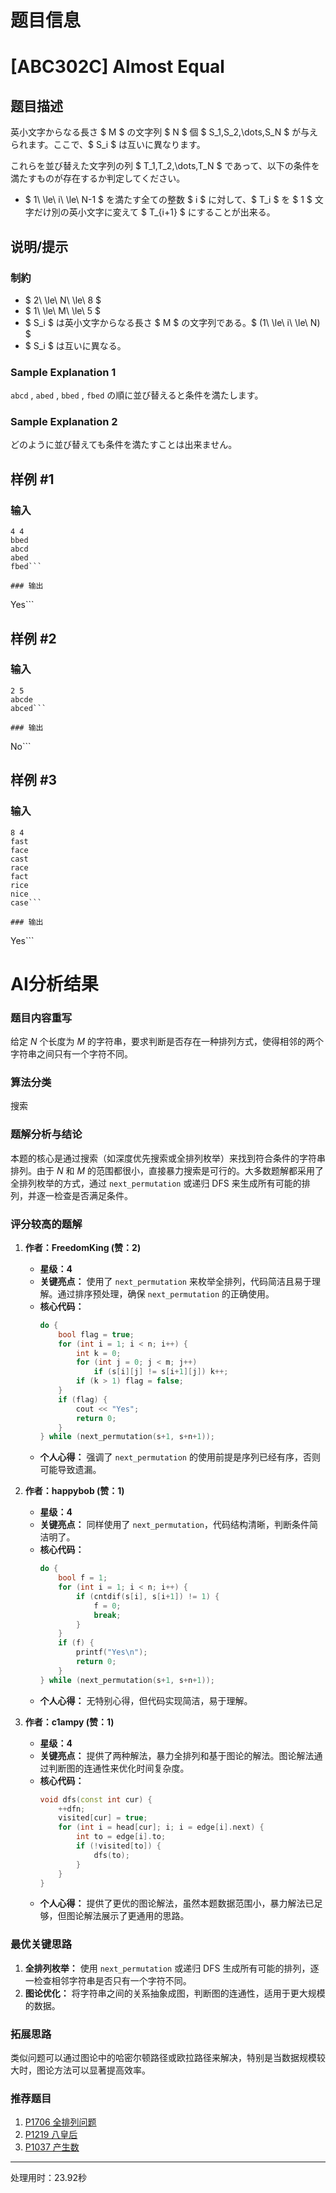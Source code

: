 # 题目信息

# [ABC302C] Almost Equal

## 题目描述

[problemUrl]: https://atcoder.jp/contests/abc302/tasks/abc302_c

英小文字からなる長さ $ M $ の文字列 $ N $ 個 $ S_1,S_2,\dots,S_N $ が与えられます。ここで、$ S_i $ は互いに異なります。

これらを並び替えた文字列の列 $ T_1,T_2,\dots,T_N $ であって、以下の条件を満たすものが存在するか判定してください。

- $ 1\ \le\ i\ \le\ N-1 $ を満たす全ての整数 $ i $ に対して、$ T_i $ を $ 1 $ 文字だけ別の英小文字に変えて $ T_{i+1} $ にすることが出来る。

## 说明/提示

### 制約

- $ 2\ \le\ N\ \le\ 8 $
- $ 1\ \le\ M\ \le\ 5 $
- $ S_i $ は英小文字からなる長さ $ M $ の文字列である。$ (1\ \le\ i\ \le\ N) $
- $ S_i $ は互いに異なる。

### Sample Explanation 1

`abcd` , `abed` , `bbed` , `fbed` の順に並び替えると条件を満たします。

### Sample Explanation 2

どのように並び替えても条件を満たすことは出来ません。

## 样例 #1

### 输入

```
4 4
bbed
abcd
abed
fbed```

### 输出

```
Yes```

## 样例 #2

### 输入

```
2 5
abcde
abced```

### 输出

```
No```

## 样例 #3

### 输入

```
8 4
fast
face
cast
race
fact
rice
nice
case```

### 输出

```
Yes```

# AI分析结果

### 题目内容重写
给定 $N$ 个长度为 $M$ 的字符串，要求判断是否存在一种排列方式，使得相邻的两个字符串之间只有一个字符不同。

### 算法分类
搜索

### 题解分析与结论
本题的核心是通过搜索（如深度优先搜索或全排列枚举）来找到符合条件的字符串排列。由于 $N$ 和 $M$ 的范围都很小，直接暴力搜索是可行的。大多数题解都采用了全排列枚举的方式，通过 `next_permutation` 或递归 DFS 来生成所有可能的排列，并逐一检查是否满足条件。

### 评分较高的题解
1. **作者：FreedomKing (赞：2)**
   - **星级：4**
   - **关键亮点：** 使用了 `next_permutation` 来枚举全排列，代码简洁且易于理解。通过排序预处理，确保 `next_permutation` 的正确使用。
   - **核心代码：**
     ```cpp
     do {
         bool flag = true;
         for (int i = 1; i < n; i++) {
             int k = 0;
             for (int j = 0; j < m; j++)
                 if (s[i][j] != s[i+1][j]) k++;
             if (k > 1) flag = false;
         }
         if (flag) {
             cout << "Yes";
             return 0;
         }
     } while (next_permutation(s+1, s+n+1));
     ```
   - **个人心得：** 强调了 `next_permutation` 的使用前提是序列已经有序，否则可能导致遗漏。

2. **作者：happybob (赞：1)**
   - **星级：4**
   - **关键亮点：** 同样使用了 `next_permutation`，代码结构清晰，判断条件简洁明了。
   - **核心代码：**
     ```cpp
     do {
         bool f = 1;
         for (int i = 1; i < n; i++) {
             if (cntdif(s[i], s[i+1]) != 1) {
                 f = 0;
                 break;
             }
         }
         if (f) {
             printf("Yes\n");
             return 0;
         }
     } while (next_permutation(s+1, s+n+1));
     ```
   - **个人心得：** 无特别心得，但代码实现简洁，易于理解。

3. **作者：c1ampy (赞：1)**
   - **星级：4**
   - **关键亮点：** 提供了两种解法，暴力全排列和基于图论的解法。图论解法通过判断图的连通性来优化时间复杂度。
   - **核心代码：**
     ```cpp
     void dfs(const int cur) {
         ++dfn;
         visited[cur] = true;
         for (int i = head[cur]; i; i = edge[i].next) {
             int to = edge[i].to;
             if (!visited[to]) {
                 dfs(to);
             }
         }
     }
     ```
   - **个人心得：** 提供了更优的图论解法，虽然本题数据范围小，暴力解法已足够，但图论解法展示了更通用的思路。

### 最优关键思路
1. **全排列枚举：** 使用 `next_permutation` 或递归 DFS 生成所有可能的排列，逐一检查相邻字符串是否只有一个字符不同。
2. **图论优化：** 将字符串之间的关系抽象成图，判断图的连通性，适用于更大规模的数据。

### 拓展思路
类似问题可以通过图论中的哈密尔顿路径或欧拉路径来解决，特别是当数据规模较大时，图论方法可以显著提高效率。

### 推荐题目
1. [P1706 全排列问题](https://www.luogu.com.cn/problem/P1706)
2. [P1219 八皇后](https://www.luogu.com.cn/problem/P1219)
3. [P1037 产生数](https://www.luogu.com.cn/problem/P1037)

---
处理用时：23.92秒